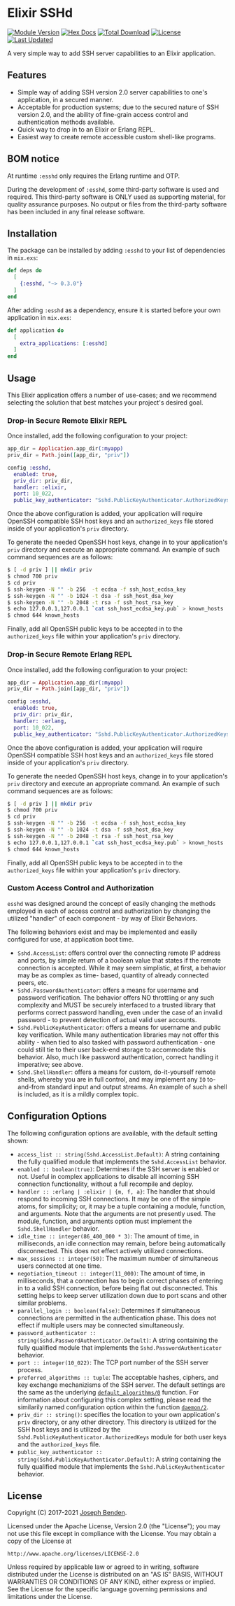 # Elixir SSHd

[![Module Version](https://img.shields.io/hexpm/v/esshd.svg)](https://hex.pm/packages/esshd)
[![Hex Docs](https://img.shields.io/badge/hex-docs-lightgreen.svg)](https://hexdocs.pm/esshd/)
[![Total Download](https://img.shields.io/hexpm/dt/esshd.svg)](https://hex.pm/packages/esshd)
[![License](https://img.shields.io/hexpm/l/esshd.svg)](https://github.com/jbenden/esshd/blob/master/LICENSE)
[![Last Updated](https://img.shields.io/github/last-commit/jbenden/esshd.svg)](https://github.com/jbenden/esshd/commits/master)

A very simple way to add SSH server capabilities to an Elixir application.

## Features

* Simple way of adding SSH version 2.0 server capabilities to one's
  application, in a secured manner.
* Acceptable for production systems; due to the secured nature of
  SSH version 2.0, and the ability of fine-grain access control
  and authentication methods available.
* Quick way to drop in to an Elixir or Erlang REPL.
* Easiest way to create remote accessible custom shell-like
  programs.

## BOM notice

At runtime `:esshd` only requires the Erlang runtime and OTP.

During the development of `:esshd`, some third-party software is used
and required. This third-party software is ONLY used as supporting
material, for quality assurance purposes. No output or files from the
third-party software has been included in any final release software.

## Installation

The package can be installed by adding `:esshd` to your list of dependencies in
`mix.exs`:

```elixir
def deps do
  [
    {:esshd, "~> 0.3.0"}
  ]
end
```

After adding `:esshd` as a dependency, ensure it is started before your own
application in `mix.exs`:

```elixir
def application do
  [
    extra_applications: [:esshd]
  ]
end
```

## Usage

This Elixir application offers a number of use-cases; and we recommend
selecting the solution that best matches your project's desired goal.

### Drop-in Secure Remote Elixir REPL

Once installed, add the following configuration to your project:

```elixir
app_dir = Application.app_dir(:myapp)
priv_dir = Path.join([app_dir, "priv"])

config :esshd,
  enabled: true,
  priv_dir: priv_dir,
  handler: :elixir,
  port: 10_022,
  public_key_authenticator: "Sshd.PublicKeyAuthenticator.AuthorizedKeys"
```

Once the above configuration is added, your application will require OpenSSH
compatible SSH host keys and an `authorized_keys` file stored inside of your
application's `priv` directory.

To generate the needed OpenSSH host keys, change in to your application's
`priv` directory and execute an appropriate command. An example of such
command sequences are as follows:

```sh
$ [ -d priv ] || mkdir priv
$ chmod 700 priv
$ cd priv
$ ssh-keygen -N "" -b 256  -t ecdsa -f ssh_host_ecdsa_key
$ ssh-keygen -N "" -b 1024 -t dsa -f ssh_host_dsa_key
$ ssh-keygen -N "" -b 2048 -t rsa -f ssh_host_rsa_key
$ echo 127.0.0.1,127.0.0.1 `cat ssh_host_ecdsa_key.pub` > known_hosts
$ chmod 644 known_hosts
```

Finally, add all OpenSSH public keys to be accepted in to the `authorized_keys`
file within your application's `priv` directory.

### Drop-in Secure Remote Erlang REPL

Once installed, add the following configuration to your project:

```elixir
app_dir = Application.app_dir(:myapp)
priv_dir = Path.join([app_dir, "priv"])

config :esshd,
  enabled: true,
  priv_dir: priv_dir,
  handler: :erlang,
  port: 10_022,
  public_key_authenticator: "Sshd.PublicKeyAuthenticator.AuthorizedKeys"
```

Once the above configuration is added, your application will require OpenSSH
compatible SSH host keys and an `authorized_keys` file stored inside of your
application's `priv` directory.

To generate the needed OpenSSH host keys, change in to your application's
`priv` directory and execute an appropriate command. An example of such
command sequences are as follows:

```sh
$ [ -d priv ] || mkdir priv
$ chmod 700 priv
$ cd priv
$ ssh-keygen -N "" -b 256  -t ecdsa -f ssh_host_ecdsa_key
$ ssh-keygen -N "" -b 1024 -t dsa -f ssh_host_dsa_key
$ ssh-keygen -N "" -b 2048 -t rsa -f ssh_host_rsa_key
$ echo 127.0.0.1,127.0.0.1 `cat ssh_host_ecdsa_key.pub` > known_hosts
$ chmod 644 known_hosts
```

Finally, add all OpenSSH public keys to be accepted in to the `authorized_keys`
file within your application's `priv` directory.

### Custom Access Control and Authorization

`esshd` was designed around the concept of easily changing the methods
employed in each of access control and authorization by changing the
utilized "handler" of each component - by way of Elixir Behaviors.

The following behaviors exist and may be implemented and easily
configured for use, at application boot time.

- `Sshd.AccessList`: offers control over the connecting remote IP
  address and ports, by simple return of a boolean value that
  states if the remote connection is accepted. While it may seem
  simplistic, at first, a behavior may be as complex as time-
  based, quantity of already connected peers, etc.
- `Sshd.PasswordAuthenticator`: offers a means for username and
  password verification. The behavior offers NO throttling or any
  such complexity and MUST be securely interfaced to a trusted
  library that performs correct password handling, even under
  the case of an invalid password - to prevent detection of
  actual valid user accounts.
- `Sshd.PublicKeyAuthenticator`: offers a means for username and
  public key verification. While many authentication libraries
  may not offer this ability - when tied to also tasked with
  password authentication - one could still tie to their user
  back-end storage to accommodate this behavior. Also, much like
  password authentication, correct handling it imperative; see
  above.
- `Sshd.ShellHandler`: offers a means for custom, do-it-yourself
  remote shells, whereby you are in full control, and may
  implement any `IO` to-and-from standard input and output
  streams. An example of such a shell is included, as it is
  a mildly complex topic.

## Configuration Options

The following configuration options are available, with the
default setting shown:

* `access_list :: string(Sshd.AccessList.Default)`: A string containing
  the fully qualified module that implements the `Sshd.AccessList`
  behavior.
* `enabled :: boolean(true)`: Determines if the SSH server is
  enabled or not. Useful in complex applications to disable
  all incoming SSH connection functionality, without a full
  recompile and deploy.
* `handler :: :erlang | :elixir | {m, f, a}`: The handler that should
  respond to incoming SSH connections. It may be one of the simple
  atoms, for simplicity; or, it may be a tuple containing a module,
  function, and arguments. Note that the arguments are not presently
  used. The module, function, and arguments option must implement
  the `Sshd.ShellHandler` behavior.
* `idle_time :: integer(86_400_000 * 3)`: The amount of time, in
  milliseconds, an idle connection may remain, before being automatically
  disconnected. This does not effect actively utilized connections.
* `max_sessions :: integer(50)`: The maximum number of simultaneous
  users connected at one time.
* `negotiation_timeout :: integer(11_000)`: The amount of time,
  in milliseconds, that a connection has to begin correct phases of
  entering in to a valid SSH connection, before being flat out
  disconnected. This setting helps to keep server utilization down
  due to port scans and other similar problems.
* `parallel_login :: boolean(false)`: Determines if
  simultaneous connections are permitted in the authentication
  phase. This does not effect if multiple users may be connected
  simultaneously.
* `password_authenticator :: string(Sshd.PasswordAuthenticator.Default)`:
  A string containing the fully qualified module that implements
  the `Sshd.PasswordAuthenticator` behavior.
* `port :: integer(10_022)`: The TCP port number of the SSH server
  process.
* `preferred_algorithms :: tuple`: The acceptable hashes, ciphers,
  and key exchange mechanizisms of the SSH server. The default
  settings are the same as the underlying
  [`default_algorithms/0`](http://erlang.org/doc/man/ssh.html#default_algorithms-0)
  function. For information about configuring this complex setting,
  please read the similarily named configuration option within
  the function [`daemon/2`](http://erlang.org/doc/man/ssh.html#daemon-2).
* `priv_dir :: string()`: specifies the location to your own application's
  `priv` directory, or any other directory. This directory is utilized
  for the SSH host keys and is utilized by the
  `Sshd.PublicKeyAuthenticator.AuthorizedKeys` module for both user keys and
  the `authorized_keys` file.
* `public_key_authenticator :: string(Sshd.PublicKeyAuthenticator.Default)`:
  A string containing the fully qualified module that implements
  the `Sshd.PublicKeyAuthenticator` behavior.

## License

Copyright (C) 2017-2021 [Joseph Benden](mailto:joe@benden.us).

Licensed under the Apache License, Version 2.0 (the "License");
you may not use this file except in compliance with the License.
You may obtain a copy of the License at

    http://www.apache.org/licenses/LICENSE-2.0

Unless required by applicable law or agreed to in writing, software
distributed under the License is distributed on an "AS IS" BASIS,
WITHOUT WARRANTIES OR CONDITIONS OF ANY KIND, either express or implied.
See the License for the specific language governing permissions and
limitations under the License.
